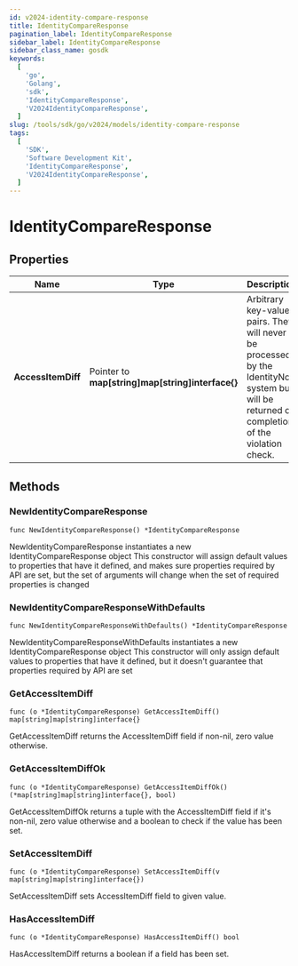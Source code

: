 ```yaml
---
id: v2024-identity-compare-response
title: IdentityCompareResponse
pagination_label: IdentityCompareResponse
sidebar_label: IdentityCompareResponse
sidebar_class_name: gosdk
keywords:
  [
    'go',
    'Golang',
    'sdk',
    'IdentityCompareResponse',
    'V2024IdentityCompareResponse',
  ]
slug: /tools/sdk/go/v2024/models/identity-compare-response
tags:
  [
    'SDK',
    'Software Development Kit',
    'IdentityCompareResponse',
    'V2024IdentityCompareResponse',
  ]
---
```


# IdentityCompareResponse

## Properties

| Name | Type | Description | Notes |
| --- | --- | --- | --- |
| **AccessItemDiff** | Pointer to **map[string]map[string]interface{}** | Arbitrary key-value pairs. They will never be processed by the IdentityNow system but will be returned on completion of the violation check. | [optional] |

## Methods

### NewIdentityCompareResponse

`func NewIdentityCompareResponse() *IdentityCompareResponse`

NewIdentityCompareResponse instantiates a new IdentityCompareResponse object This constructor will assign default values to properties that have it defined, and makes sure properties required by API are set, but the set of arguments will change when the set of required properties is changed

### NewIdentityCompareResponseWithDefaults

`func NewIdentityCompareResponseWithDefaults() *IdentityCompareResponse`

NewIdentityCompareResponseWithDefaults instantiates a new IdentityCompareResponse object This constructor will only assign default values to properties that have it defined, but it doesn't guarantee that properties required by API are set

### GetAccessItemDiff

`func (o *IdentityCompareResponse) GetAccessItemDiff() map[string]map[string]interface{}`

GetAccessItemDiff returns the AccessItemDiff field if non-nil, zero value otherwise.

### GetAccessItemDiffOk

`func (o *IdentityCompareResponse) GetAccessItemDiffOk() (*map[string]map[string]interface{}, bool)`

GetAccessItemDiffOk returns a tuple with the AccessItemDiff field if it's non-nil, zero value otherwise and a boolean to check if the value has been set.

### SetAccessItemDiff

`func (o *IdentityCompareResponse) SetAccessItemDiff(v map[string]map[string]interface{})`

SetAccessItemDiff sets AccessItemDiff field to given value.

### HasAccessItemDiff

`func (o *IdentityCompareResponse) HasAccessItemDiff() bool`

HasAccessItemDiff returns a boolean if a field has been set.
